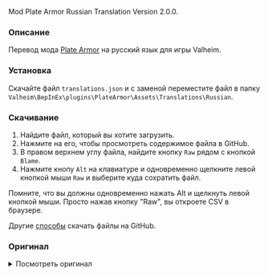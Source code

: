 Mod Plate Armor Russian Translation Version 2.0.0.

### Описание

Перевод мода [Plate Armor](https://www.nexusmods.com/valheim/mods/567) на русский язык для игры Valheim. 

### Установка

Скачайте файл `translations.json` и с заменой переместите файл в папку `Valheim\BepInEx\plugins\PlateArmor\Assets\Translations\Russian`.

### Скачивание

1. Найдите файл, который вы хотите загрузить.
2. Нажмите на его, чтобы просмотреть содержимое файла в GitHub.
3. В правом верхнем углу файла, найдите кнопку `Raw` рядом с кнопкой `Blame`.
4. Нажмите кнопу `Alt` на клавиатуре и одновременно щелкните левой кнопкой мыши `Raw` и выберите куда сохратить файл.

Помните, что вы должны одновременно нажать Alt и щелкнуть левой кнопкой мыши. Просто нажав кнопку "Raw", вы откроете CSV в браузере.

Другие [способы](https://coderoad.ru/4604663/%D0%A1%D0%BA%D0%B0%D1%87%D0%B0%D1%82%D1%8C-%D0%BE%D1%82%D0%B4%D0%B5%D0%BB%D1%8C%D0%BD%D1%8B%D0%B5-%D1%84%D0%B0%D0%B9%D0%BB%D1%8B-%D1%81-GitHub) скачать файлы на GitHub.

### Оригинал 

<details>
  <summary>Посмотреть оригинал</summary>
  
```
Version 0.7.1.
{
  "ArmorPlateIronHelmetJD": "Iron Plate Helmet", 
  "ArmorPlateIronHelmetJD_desc": "An unusually shaped helmet, you've got a feeling your descendants will love it.",
  "ArmorPlateIronChestJD": "Iron Platemail",
  "ArmorPlateIronChestJD_desc": "An armor fashioned from large plates of iron. Feels tiring to just look at it.",
  "ArmorPlateIronLegsJD": "Iron Plate Leggings",
  "ArmorPlateIronLegsJD_desc": "Thick plates of metal, finally something to stop those pesky dwarves from gnawing at your legs."
}
Version 2.0.0.
{
  "ArmorPlateIronHelmetJD": "Sturdy helmet", 
  "ArmorPlateIronHelmetJD_desc": "A sturdy helmet with a leather neckguard.",
  "ArmorPlateIronChestJD": "Plate mail",
  "ArmorPlateIronChestJD_desc": "Thick plates of metal riveted to a leather harness.",
  "ArmorPlateIronLegsJD": "Plate greaves",
  "ArmorPlateIronLegsJD_desc": "Reliable greaves and kneeguards."
}
```
  
</details>
